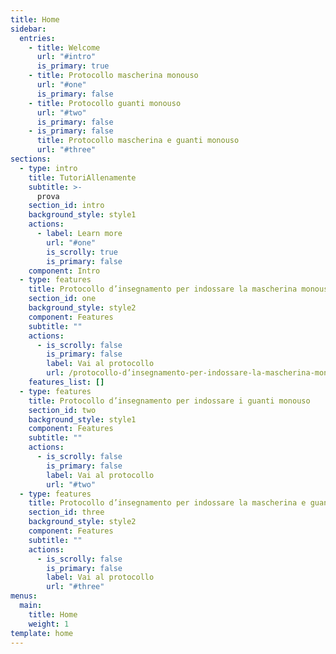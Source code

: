 ```yaml
---
title: Home
sidebar:
  entries:
    - title: Welcome
      url: "#intro"
      is_primary: true
    - title: Protocollo mascherina monouso
      url: "#one"
      is_primary: false
    - title: Protocollo guanti monouso
      url: "#two"
      is_primary: false
    - is_primary: false
      title: Protocollo mascherina e guanti monouso
      url: "#three"
sections:
  - type: intro
    title: TutoriAllenamente
    subtitle: >-
      prova
    section_id: intro
    background_style: style1
    actions:
      - label: Learn more
        url: "#one"
        is_scrolly: true
        is_primary: false
    component: Intro
  - type: features
    title: Protocollo d’insegnamento per indossare la mascherina monouso
    section_id: one
    background_style: style2
    component: Features
    subtitle: ""
    actions:
      - is_scrolly: false
        is_primary: false
        label: Vai al protocollo
        url: /protocollo-d’insegnamento-per-indossare-la-mascherina-monouso
    features_list: []
  - type: features
    title: Protocollo d’insegnamento per indossare i guanti monouso
    section_id: two
    background_style: style1
    component: Features
    subtitle: ""
    actions:
      - is_scrolly: false
        is_primary: false
        label: Vai al protocollo
        url: "#two"
  - type: features
    title: Protocollo d’insegnamento per indossare la mascherina e guanti monouso
    section_id: three
    background_style: style2
    component: Features
    subtitle: ""
    actions:
      - is_scrolly: false
        is_primary: false
        label: Vai al protocollo
        url: "#three"
menus:
  main:
    title: Home
    weight: 1
template: home
---
```

